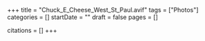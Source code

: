 +++
title = "Chuck_E_Cheese_West_St_Paul.avif"
tags = ["Photos"]
categories = []
startDate = ""
draft = false
pages = []

citations = []
+++
